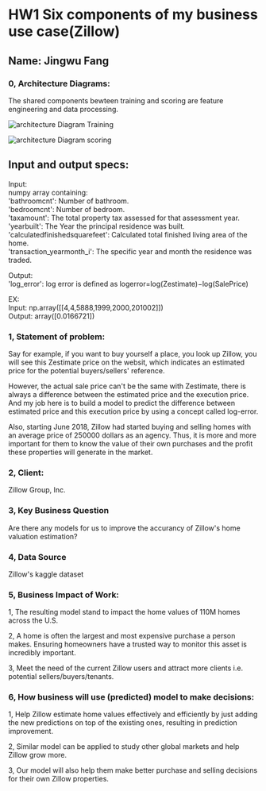 # HW1 Six components of my business use case(Zillow)

## Name: Jingwu Fang

### 0, Architecture Diagrams:

The shared components bewteen training and scoring are feature engineering and data processing.

![architecture Diagram Training](https://user-images.githubusercontent.com/56213599/76169583-e406ca80-6136-11ea-99b0-ba9486c31a31.png)

![architecture Diagram scoring](https://user-images.githubusercontent.com/56213599/76169599-04368980-6137-11ea-9210-bc188d53b117.png)

## Input and output specs:<br />
Input: <br />
numpy array containing: <br />
'bathroomcnt': Number of bathroom. <br />
'bedroomcnt': Number of bedroom. <br />
'taxamount': The total property tax assessed for that assessment year. <br />
'yearbuilt': The Year the principal residence was built. <br />
'calculatedfinishedsquarefeet': Calculated total finished living area of the home. <br />
'transaction_yearmonth_i': The specific year and month the residence was traded.  <br />

Output: <br />
'log_error': log error is defined as logerror=log(Zestimate)−log(SalePrice)  <br />

EX: <br />
Input: np.array([[4,4,5888,1999,2000,201002]]) <br />
Output: array([0.0166721])  <br />



### 1, Statement of problem:

Say for example, if you want to buy yourself a place, you look up Zillow, you will see this Zestimate price on the websit, which indicates an estimated price for the potential buyers/sellers' reference.

However, the actual sale price can't be the same with Zestimate, there is always a difference between the estimated price and the execution price. And my job here is to build a model to predict the difference between estimated price and this execution price by using a concept called log-error.

Also, starting June 2018, Zillow had started buying and selling homes with an average price of 250000 dollars as an agency. Thus, it is more and more important for them to know the value of their own purchases and the profit these properties will generate in the market.

### 2, Client:

Zillow Group, Inc.

### 3, Key Business Question

Are there any models for us to improve the accurancy of Zillow's home valuation estimation?

### 4, Data Source

Zillow's kaggle dataset

### 5, Business Impact of Work:

1, The resulting model stand to impact the home values of 110M homes across the U.S.

2, A home is often the largest and most expensive purchase a person makes. Ensuring homeowners have a trusted way to monitor this asset is incredibly important. 

3, Meet the need of the current Zillow users and attract more clients i.e. potential sellers/buyers/tenants.


### 6, How business will use (predicted) model to make decisions:

1, Help Zillow estimate home values effectively and efficiently by just adding the new predictions on top of the existing ones, resulting in prediction improvement.

2, Similar model can be applied to study other global markets and help Zillow grow more.

3, Our model will also help them make better purchase and selling decisions for their own Zillow properties.

